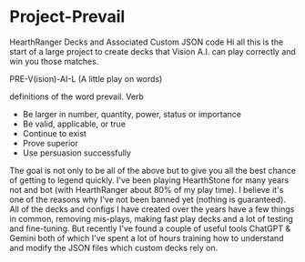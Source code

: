 # Project-Prevail
HearthRanger Decks and Associated Custom JSON code
Hi all this is the start of a large project to create decks that Vision A.I. can play correctly and win you those matches.

PRE-V(ision)-AI-L (A little play on words)

definitions of the word prevail.
Verb

   * Be larger in number, quantity, power, status or importance
   * Be valid, applicable, or true
   * Continue to exist
   * Prove superior
   * Use persuasion successfully
    
The goal is not only to be all of the above but to give you all the best chance of getting to legend quickly. I've been playing HearthStone for many years not and bot (with HearthRanger about 80% of my play time). I believe it's one of the reasons why I've not been banned yet (nothing is guaranteed). All of the decks and configs I have created over the years have a few things in common, removing mis-plays, making fast play decks and a lot of testing and fine-tuning. But recently I've found a couple of useful tools ChatGPT & Gemini both of which I've spent a lot of hours training how to understand and modify the JSON files which custom decks rely on.
